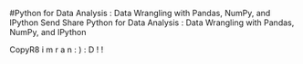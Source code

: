 #Python for Data Analysis : Data Wrangling with Pandas, NumPy, and IPython Send Share Python for Data Analysis : Data Wrangling with Pandas, NumPy, and IPython


CopyR8 i m r a n : ) : D ! !
